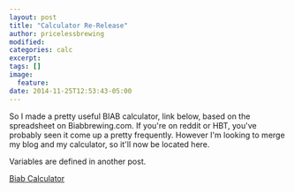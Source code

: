 ```yaml
---
layout: post
title: "Calculator Re-Release"
author: pricelessbrewing
modified:
categories: calc
excerpt:
tags: []
image:
  feature:
date: 2014-11-25T12:53:43-05:00
---
```




So I made a pretty useful BIAB calculator, link below, based on the spreadsheet on Biabbrewing.com. If you're on reddit or HBT, you've probably seen it come up a pretty
frequently. However I'm looking to merge my blog and my calculator, so it'll now be located here. 

Variables are defined in another post.

<a href="http://pricelessbrewing.github.io/BiabCalc">Biab Calculator</a>
